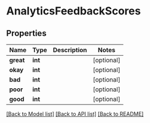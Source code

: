 # AnalyticsFeedbackScores

## Properties
Name | Type | Description | Notes
------------ | ------------- | ------------- | -------------
**great** | **int** |  | [optional] 
**okay** | **int** |  | [optional] 
**bad** | **int** |  | [optional] 
**poor** | **int** |  | [optional] 
**good** | **int** |  | [optional] 

[[Back to Model list]](../README.md#documentation-for-models) [[Back to API list]](../README.md#documentation-for-api-endpoints) [[Back to README]](../README.md)


